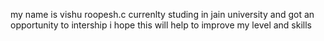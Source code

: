 my name is vishu roopesh.c currenlty studing in jain university 
and got an opportunity to intership 
i hope this will help to improve my level and skills 
